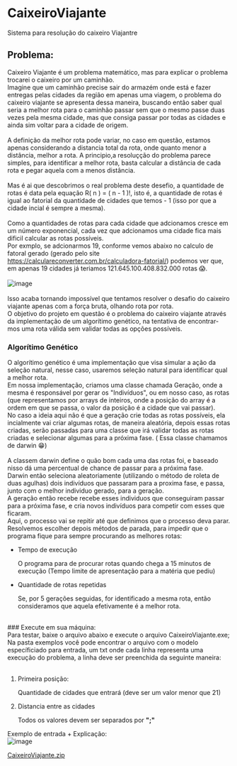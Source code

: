   # CaixeiroViajante
Sistema para resolução do caixeiro Viajantre

## Problema:
  
  Caixeiro Viajante é um problema matemático, mas para explicar o problema trocarei o caixeiro por um caminhão.
  <br>
  Imagine que um caminhão precise sair do armazém onde está e fazer entregas pelas cidades da região em apenas uma viagem, o problema do caixeiro viajante se apresenta dessa maneira, buscando então saber qual seria a melhor rota para o caminhão passar sem que o mesmo passe duas vezes pela mesma cidade, mas que consiga passar por todas as cidades e ainda sim voltar para a cidade de origem.
  <br><br>
  A definição da melhor rota pode variar, no caso em questão, estamos apenas considerando a distancia total da rota, onde quanto menor a distância, melhor a rota.
  A principio,a resoluçção do problema parece simples, para identificar a melhor rota, basta calcular a distância de cada rota e pegar aquela com a menos distância.
  <br><br>
  Mas é ai que descobrimos o real problema deste desefio, a quantidade de rotas é data pela equação R( n ) = ( n - 1 )!, isto é, a quantidade de rotas é igual ao fatorial da quantidade de cidades que temos - 1 (isso por que a cidade incial é sempre a mesma).
  <br> 
  <br>
  Como a quantidades de rotas para cada cidade que adcionamos cresce em um número exponencial, cada vez que adcionamos uma cidade fica mais dificil calcular as rotas possíveis.
  <br>
  Por exmplo, se adcionarmos 19, conforme vemos abaixo no calculo de fatoral gerado (gerado pelo site https://calculareconverter.com.br/calculadora-fatorial/) podemos ver que, em apenas 19 cidades já teriamos 121.645.100.408.832.000 rotas 😱.
  <br>
  <br>
  ![image](https://user-images.githubusercontent.com/61763480/173256689-3447837f-a9b2-4817-897e-f002ff3733be.png)
  <br>
  <br>
  Isso acaba tornando impossível que tentamos resolver o desafio do caixeiro viajante apenas com a força bruta, olhando rota por rota.
  <br>
  O objetivo do projeto em questão é o problema do caixeiro viajante através da implementação de um algorítimo genético, na tentativa de encontrar-mos uma rota válida sem validar todas as opções possíveis.
  
### Algorítimo Genético
  O algorítimo genético é uma implementação que visa simular a ação da seleção natural, nesse caso, usaremos seleção natural para identificar qual a melhor rota.
  <br>
  Em nossa implementação, criamos uma classe chamada Geração, onde a mesma é responsável por gerar os "Indivíduos", ou em nosso caso, as rotas (que representamos por arrays de inteiros, onde a posição do array é a ordem em que se passa, o valor da posição é a cidade que vai passar).
  <br>
  No caso a ideia aqui não é que a geração crie todas as rotas possíveis, ela incialmente vai criar algumas rotas, de maneira aleatória, depois essas rotas criadas, serão passadas para uma classe que irá validar todas as rotas criadas e selecionar algumas para a próxima fase. ( Essa classe chamamos de darwin 😁)
  <br>
  <br>
  A classem darwin define o quão bom cada uma das rotas foi, e baseado nisso dá uma percentual de chance de passar para a próxima fase.
  <br>
  Darwin então seleciona aleatoriamente (utilizando o método de roleta de duas agulhas) dois indivíduos que passaram para a proxima fase, e passa, junto com o melhor individuo gerado, para a geração.
  <br>
  A geração então recebe recebe esses individuos que conseguiram passar para a próxima fase, e cria novos indivíduos para competir com esses que ficaram.
  <br>
  Aqui, o processo vai se repitir até que definimos que o processo deva parar. Resolvemos escolher depois métodos de parada, para impedir que o programa fique para sempre procurando as melhores rotas:
  <ul>
    <li>Tempo de execução</li>
      <dl>O programa para de procurar rotas quando chega a 15 minutos de execução (Tempo limite de apresentação para a matéria que pediu)</dl>
  <li>Quantidade de rotas repetidas</li>
      <dl>Se, por 5 gerações seguidas, for identificado a mesma rota, então consideramos que aquela efetivamente é a melhor rota. </dl>
  </ul>
 <br>
### Execute em sua máquina:
<br>
Para testar, baixe o arquivo abaixo e execute o arquivo CaixeiroViajante.exe;
<brr>
Na pasta exemplos você pode encontrar o arquivo com o modelo específiciado para entrada, um txt onde cada linha representa uma execução do problema, a linha deve ser preenchida da seguinte maneira:
  <br>
  <br>
  <ol>
    <li>Primeira posição: </li>
      <dl>Quantidade de cidades que entrará (deve ser um valor menor que 21)</dl>
    <li>Distancia entre as cidades</li>
     <dl>Todos os valores devem ser separados por <strong>";"</strong></dl>
  </ol>
  
  Exemplo de entrada + Explicação:
  <br>
  ![image](https://user-images.githubusercontent.com/61763480/173257726-39bbb306-0d5b-4921-a08e-84838858b9e5.png)
  <br>
  
[CaixeiroViajante.zip](https://github.com/BrendonAraujo/CaixeiroViajante/files/8886926/CaixeiroViajante.zip)

